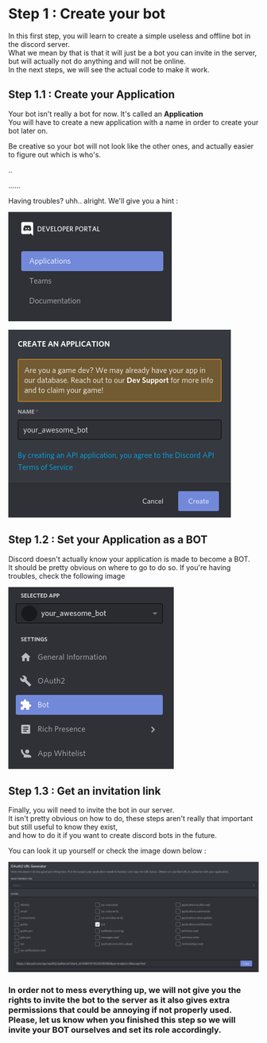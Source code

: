 # Step 1 : Create your bot

In this first step, you will learn to create a simple useless and offline bot in the discord server.  
What we mean by that is that it will just be a bot you can invite in the server, but will actually not do anything and will not be online.  
In the next steps, we will see the actual code to make it work.

## Step 1.1 : Create your Application

Your bot isn't really a bot for now. It's called an **Application**  
You will have to create a new application with a name in order to create your bot later on.

Be creative so your bot will not look like the other ones, and actually easier to figure out which is who's.



..


......



Having troubles? uhh.. alright. We'll give you a hint :

![step1_1](https://github.com/pironc/workshop_discordpy/blob/main/step_1/step1_1.jpg)
  
![step1_1](https://github.com/pironc/workshop_discordpy/blob/main/step_1/step1_2.jpg)

## Step 1.2 : Set your Application as a BOT

Discord doesn't actually know your application is made to become a BOT.  
It should be pretty obvious on where to go to do so. If you're having troubles, check the following image

![step1_1](https://github.com/pironc/workshop_discordpy/blob/main/step_1/step1_3.jpg)

## Step 1.3 : Get an invitation link

Finally, you will need to invite the bot in our server.  
It isn't pretty obvious on how to do, these steps aren't really that important but still useful to know they exist,  
and how to do it if you want to create discord bots in the future.  
  
You can look it up yourself or check the image down below :

![step1_1](https://github.com/pironc/workshop_discordpy/blob/main/step_1/step1_4.jpg)

### **In order not to mess everything up, we will not give you the rights to invite the bot to the server as it also gives extra permissions that could be annoying if not properly used. Please, let us know when you finished this step so we will invite your BOT ourselves and set its role accordingly.**
